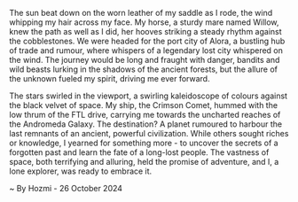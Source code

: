 
The sun beat down on the worn leather of my saddle as I rode, the wind whipping my hair across my face. My horse, a sturdy mare named Willow, knew the path as well as I did, her hooves striking a steady rhythm against the cobblestones. We were headed for the port city of Alora, a bustling hub of trade and rumour, where whispers of a legendary lost city whispered on the wind. The journey would be long and fraught with danger, bandits and wild beasts lurking in the shadows of the ancient forests, but the allure of the unknown fueled my spirit, driving me ever forward.

The stars swirled in the viewport, a swirling kaleidoscope of colours against the black velvet of space. My ship, the Crimson Comet, hummed with the low thrum of the FTL drive, carrying me towards the uncharted reaches of the Andromeda Galaxy. The destination? A planet rumoured to harbour the last remnants of an ancient, powerful civilization. While others sought riches or knowledge, I yearned for something more - to uncover the secrets of a forgotten past and learn the fate of a long-lost people. The vastness of space, both terrifying and alluring, held the promise of adventure, and I, a lone explorer, was ready to embrace it. 

~ By Hozmi - 26 October 2024
